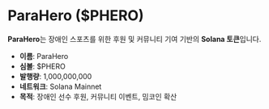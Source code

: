 # ParaHero ($PHERO)

**ParaHero**는 장애인 스포츠를 위한 후원 및 커뮤니티 기여 기반의 **Solana 토큰**입니다.

- **이름**: ParaHero  
- **심볼**: $PHERO  
- **발행량**: 1,000,000,000  
- **네트워크**: Solana Mainnet  
- **목적**: 장애인 선수 후원, 커뮤니티 이벤트, 밈코인 확산
